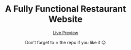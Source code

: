 <div align="center">
<h1> A Fully Functional Restaurant Website </h1>


[Live Preview](https://rainyroof.vercel.app/)

Don't forget to :star: the repo if you like it :blush:
